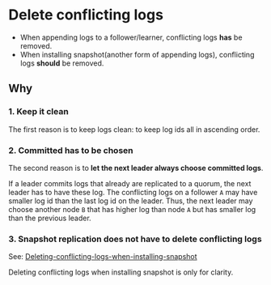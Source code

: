 # Delete conflicting logs

- When appending logs to a follower/learner, conflicting logs **has** be removed.
- When installing snapshot(another form of appending logs), conflicting logs **should** be removed.

## Why

### 1. Keep it clean

The first reason is to keep logs clean:
to keep log ids all in ascending order.


### 2. Committed has to be chosen

The second reason is to **let the next leader always choose committed logs**.

If a leader commits logs that already are replicated to a quorum,
the next leader has to have these log.
The conflicting logs on a follower `A` may have smaller log id than the last log id on the leader.
Thus, the next leader may choose another node `B` that has higher log than node `A` but has smaller log than the previous leader.

### 3. Snapshot replication does not have to delete conflicting logs

See: [Deleting-conflicting-logs-when-installing-snapshot](https://datafuselabs.github.io/openraft/replication.html#necessity-to-delete-conflicting-logs)

Deleting conflicting logs when installing snapshot is only for clarity.